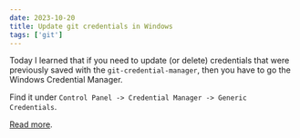 ```yaml
---
date: 2023-10-20
title: Update git credentials in Windows
tags: ['git']
---
```


Today I learned that if you need to update (or delete) credentials that were previously saved with the `git-credential-manager`, then you have to go the Windows Credential Manager.

Find it under `Control Panel -> Credential Manager -> Generic Credentials`.

[Read more](https://cmatskas.com/how-to-update-your-git-credentials-on-windows/).
